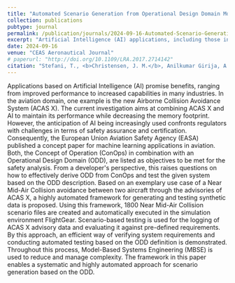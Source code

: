 ```yaml
---
title: "Automated Scenario Generation from Operational Design Domain Model for Testing AI-Based Systems in Aviation"
collection: publications
pubtype: journal
permalink: /publication/journals/2024-09-16-Automated-Scenario-Generation-from-Operational-Design-Domain-Model
excerpt: "Artificial Intelligence (AI) applications, including those in aviation, face regulatory challenges for safety assurance and certification. The EASA emphasizes the importance of aligning the Concept of Operations (ConOps) with the Operational Design Domain (ODD) for effective safety analysis. This study introduces a framework for generating and testing synthetic data to support ConOps. This scenario-based testing approach, combined with Model-Based Systems Engineering (MBSE), facilitates efficient verification and automated testing based on ODD definitions."
date: 2024-09-16
venue: "CEAS Aeronautical Journal"
# paperurl: "http://doi.org/10.1109/LRA.2017.2714142"
citation: "Stefani, T., <b>Christensen, J. M.</b>, Anilkumar Girija, A., Gupta, S., Durak, U., K&ouml;ster, F., Kr&uuml;ger, T. and Hallerbach, S. &quot;Automated Scenario Generation from Operational Design Domain Model for Testing AI-Based Systems in Aviation&quot;, in <i>CEAS Aeronautical Journal</i>, Sep. 2024."
---
```

Applications based on Artificial Intelligence (AI) promise benefits, ranging from improved performance to increased capabilities in many industries.
In the aviation domain, one example is the new Airborne Collision Avoidance System (ACAS X).
The current investigation aims at combining ACAS X and AI to maintain its performance while decreasing the memory footprint.
However, the anticipation of AI being increasingly used confronts regulators with challenges in terms of safety assurance and certification.
Consequently, the European Union Aviation Safety Agency (EASA) published a concept paper for machine learning applications in aviation.
Both, the Concept of Operation (ConOps) in combination with an Operational Design Domain (ODD), are listed as objectives to be met for the safety analysis.
From a developer's perspective, this raises questions on how to effectively derive ODD from ConOps and test the given system based on the ODD description.
Based on an exemplary use case of a Near Mid-Air Collision avoidance between two aircraft through the advisories of ACAS X, a highly automated framework for generating and testing synthetic data is proposed.
Using this framework, 1800 Near Mid-Air Collision scenario files are created and automatically executed in the simulation environment FlightGear.
Scenario-based testing is used for the logging of ACAS X advisory data and evaluating it against pre-defined requirements.
By this approach, an efficient way of verifying system requirements and conducting automated testing based on the ODD definition is demonstrated.
Throughout this process, Model-Based Systems Engineering (MBSE) is used to reduce and manage complexity.
The framework in this paper enables a systematic and highly automated approach for scenario generation based on the ODD.
